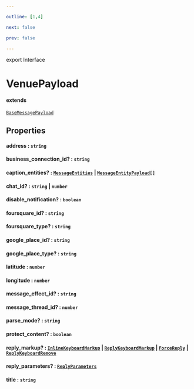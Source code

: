 ```yaml
---

outline: [1,4]

next: false

prev: false

---
```


export Interface
# VenuePayload
#### extends
 [`BaseMessagePayload`](./BaseMessagePayload.md)

## Properties

#### address : `string`

#### business_connection_id? : `string`

#### caption_entities? : [`MessageEntities`](../classes/MessageEntities.md) \| [`MessageEntityPayload[]`](./MessageEntityPayload.md)

#### chat_id? : `string` \| `number`

#### disable_notification? : `boolean`

#### foursquare_id? : `string`

#### foursquare_type? : `string`

#### google_place_id? : `string`

#### google_place_type? : `string`

#### latitude : `number`

#### longitude : `number`

#### message_effect_id? : `string`

#### message_thread_id? : `number`

#### parse_mode? : `string`

#### protect_content? : `boolean`

#### reply_markup? : [`InlineKeyboardMarkup`](../classes/InlineKeyboardMarkup.md) \| [`ReplyKeyboardMarkup`](../classes/ReplyKeyboardMarkup.md) \| [`ForceReply`](../classes/ForceReply.md) \| [`ReplyKeyboardRemove`](../classes/ReplyKeyboardRemove.md)

#### reply_parameters? : [`ReplyParameters`](./ReplyParameters.md)

#### title : `string`
